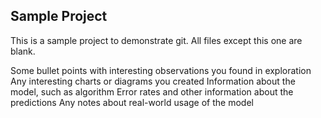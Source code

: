 Sample Project
----------------

This is a sample project to demonstrate git.  All files except this one are blank.

Some bullet points with interesting observations you found in exploration
Any interesting charts or diagrams you created
Information about the model, such as algorithm
Error rates and other information about the predictions
Any notes about real-world usage of the model
